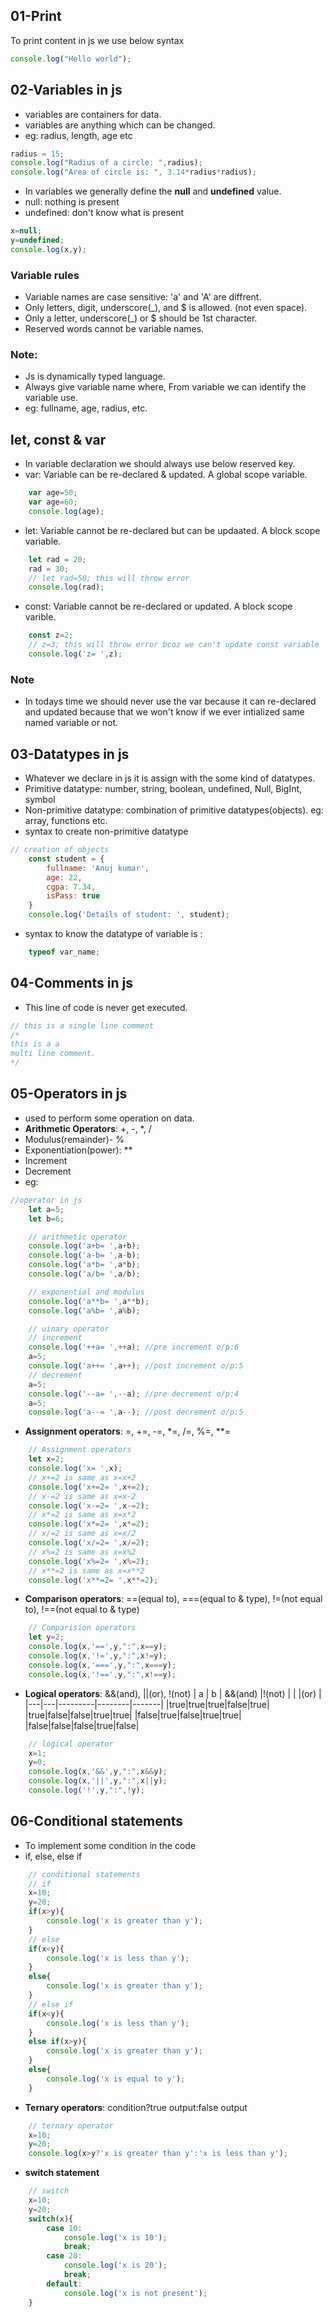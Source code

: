 ## 01-Print
To print content in js we use below syntax 
```js
console.log("Hello world");
```

## 02-Variables in js
- variables are containers for data.
- variables are anything which can be changed.
- eg: radius, length, age etc

```javascript
radius = 15;
console.log("Radius of a circle: ",radius);
console.log("Area of circle is: ", 3.14*radius*radius);
``` 

- In variables we generally define the **null** and **undefined** value.
- null: nothing is present
- undefined: don't know what is present
```js
x=null;
y=undefined;
console.log(x,y);
```

### Variable rules
- Variable names are case sensitive: 'a' and 'A' are diffrent.
- Only letters, digit, underscore(_), and $ is allowed. (not even space).
- Only a letter, underscore(_) or $ should be 1st character.
- Reserved words cannot be variable names.

### Note:
- Js is dynamically typed language.
- Always give variable name where, From variable we can identify the variable use.
- eg: fullname, age, radius, etc.

## let, const & var
- In variable declaration we should always use below reserved key.
- var: Variable can be re-declared & updated. A global scope variable.

```js
    var age=50;
    var age=60;
    console.log(age);
```
- let: Variable cannot be re-declared but can be updaated. A block scope variable.
```js
    let rad = 20;
    rad = 30;
    // let rad=50; this will throw error
    console.log(rad);
```
- const: Variable cannot be re-declared or updated. A block scope varible.
```js
    const z=2;
    // z=3; this will throw error bcoz we can't update const variable
    console.log('z= ',z);
```

### Note
- In todays time we should never use the var because it can re-declared and updated because that we won't know if we ever intialized same named variable or not.

## 03-Datatypes in js
- Whatever we declare in js it is assign with the some kind of datatypes.
- Primitive datatype: number, string, boolean, undefined, Null, BigInt, symbol
- Non-primitive datatype: combination of primitive datatypes(objects). eg: array, functions etc.
- syntax to create non-primitive datatype
```js
// creation of objects
    const student = {
        fullname: 'Anuj kumar',
        age: 22,
        cgpa: 7.34,
        isPass: true
    }
    console.log('Details of student: ', student);
```
- syntax to know the datatype of variable is :
```js
    typeof var_name;
 ```


## 04-Comments in js
- This line of code is never get executed.
```js
// this is a single line comment
/*
this is a a 
multi line comment.
*/
```

## 05-Operators in js
- used to perform some operation on data.
- **Arithmetic Operators**: +, -, *, /
- Modulus(remainder)- %
- Exponentiation(power): ** 
- Increment
- Decrement
- eg:
```js
//operator in js
    let a=5;
    let b=6;

    // arithmetic operator
    console.log('a+b= ',a+b);
    console.log('a-b= ',a-b);
    console.log('a*b= ',a*b);
    console.log('a/b= ',a/b);

    // exponential and modulus
    console.log('a**b= ',a**b);
    console.log('a%b= ',a%b);

    // uinary operator
    // increment
    console.log('++a= ',++a); //pre increment o/p:6
    a=5;
    console.log('a++= ',a++); //post increment o/p:5
    // decrement
    a=5;
    console.log('--a= ',--a); //pre decrement o/p:4
    a=5;
    console.log('a--= ',a--); //post decrement o/p:5
```

- **Assignment operators**: =, +=, -=, *=, /=, %=, **=
```js
    // Assignment operators
    let x=2;
    console.log('x= ',x);
    // x+=2 is same as x=x+2
    console.log('x+=2= ',x+=2);
    // x-=2 is same as x=x-2
    console.log('x-=2= ',x-=2);
    // x*=2 is same as x=x*2
    console.log('x*=2= ',x*=2);
    // x/=2 is same as x=x/2
    console.log('x/=2= ',x/=2);
    // x%=2 is same as x=x%2
    console.log('x%=2= ',x%=2);
    // x**=2 is same as x=x**2
    console.log('x**=2= ',x**=2);
```
- **Comparison operators**: ==(equal to), ===(equal to & type), !=(not equal to), !==(not equal to & type)
```js
    // Comparision operators
    let y=2;
    console.log(x,'==',y,":",x==y);
    console.log(x,'!=',y,":",x!=y);
    console.log(x,'===',y,":",x===y);
    console.log(x,'!==',y,":",x!==y);
```
- **Logical operators**: &&(and), ||(or), !(not)
| a | b | &&(and) |!(not) | \| \|(or) | 
|---|---|---------|--------|-------|
|true|true|true|false|true|
|true|false|false|true|true|
|false|true|false|true|true|
|false|false|false|true|false|
```js
    // logical operator
    x=1;
    y=0;
    console.log(x,'&&',y,":",x&&y);
    console.log(x,'||',y,":",x||y);
    console.log('!',y,":",!y);
```
## 06-Conditional statements
- To implement some condition in the code
- if, else, else if
```js
    // conditional statements
    // if
    x=10;
    y=20;
    if(x>y){
        console.log('x is greater than y');
    }
    // else
    if(x<y){
        console.log('x is less than y');
    }
    else{
        console.log('x is greater than y');
    }
    // else if
    if(x<y){
        console.log('x is less than y');
    }
    else if(x>y){
        console.log('x is greater than y');
    }
    else{
        console.log('x is equal to y');
    }
```
- **Ternary operators**: condition?true output:false output
```js
    // ternary operator
    x=10;
    y=20;
    console.log(x>y?'x is greater than y':'x is less than y');
```
- **switch statement**
```js
    // switch
    x=10;
    y=20;
    switch(x){
        case 10:
            console.log('x is 10');
            break;
        case 20:
            console.log('x is 20');
            break;
        default:
            console.log('x is not present');
    }
```